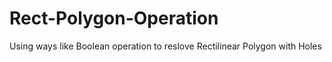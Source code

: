 # Rect-Polygon-Operation

Using ways like Boolean operation to reslove Rectilinear Polygon with Holes
